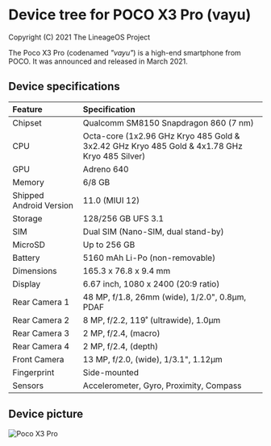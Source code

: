 # Device tree for POCO X3 Pro (vayu)

Copyright (C) 2021 The LineageOS Project

The Poco X3 Pro (codenamed _"vayu"_) is a high-end smartphone from POCO. It was announced and released in March 2021.

## Device specifications

| Feature                 | Specification                                                                                |
| :---------------------- | :--------------------------------------------------------------------------------------------|
| Chipset                 | Qualcomm SM8150 Snapdragon 860 (7 nm)                                                        |
| CPU                     | Octa-core (1x2.96 GHz Kryo 485 Gold & 3x2.42 GHz Kryo 485 Gold & 4x1.78 GHz Kryo 485 Silver) |
| GPU                     | Adreno 640                                                                                   |
| Memory                  | 6/8 GB                                                                                       |
| Shipped Android Version | 11.0 (MIUI 12)                                                                               |
| Storage                 | 128/256 GB UFS 3.1                                                                           |
| SIM                     | Dual SIM (Nano-SIM, dual stand-by)                                                           |
| MicroSD                 | Up to 256 GB                                                                                 |
| Battery                 | 5160 mAh Li-Po (non-removable)                                                               |
| Dimensions              | 165.3 x 76.8 x 9.4 mm                                                                        |
| Display                 | 6.67 inch, 1080 x 2400 (20:9 ratio)                                                          |
| Rear Camera 1           | 48 MP, f/1.8, 26mm (wide), 1/2.0", 0.8µm, PDAF                                               |
| Rear Camera 2           | 8 MP, f/2.2, 119˚ (ultrawide), 1.0µm                                                         |
| Rear Camera 3           | 2 MP, f/2.4, (macro)                                                                         |
| Rear Camera 4           | 2 MP, f/2.4, (depth)                                                                         |
| Front Camera            | 13 MP, f/2.0, (wide), 1/3.1", 1.12µm                                                         |
| Fingerprint             | Side-mounted                                                                                 |
| Sensors                 | Accelerometer, Gyro, Proximity, Compass                                                      |

## Device picture

![Poco X3 Pro](https://i01.appmifile.com/webfile/globalimg/Iris/poco-x3-pro-blue-800.png)
